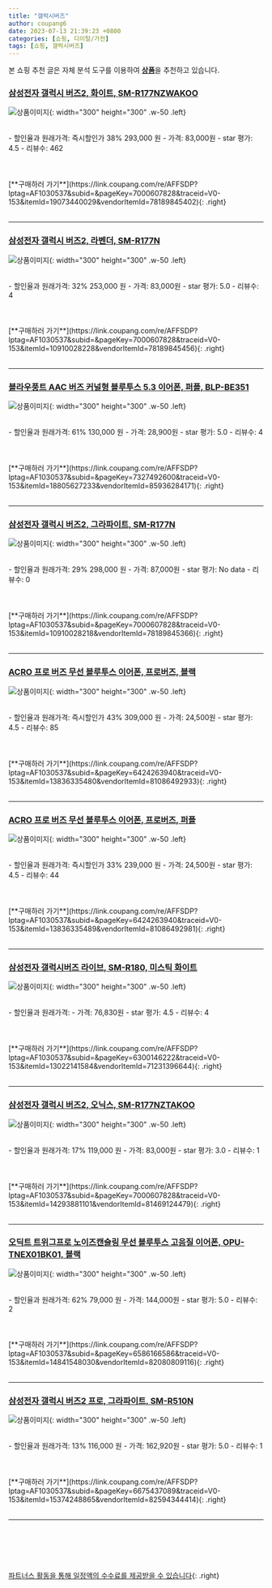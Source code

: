 ```yaml
---
title: "갤럭시버즈"
author: coupang6
date: 2023-07-13 21:39:23 +0800
categories: [쇼핑, 디이털/가전]
tags: [쇼핑, 갤럭시버즈]
---
```


본 쇼핑 추천 글은 자체 분석 도구를 이용하여 [**상품**](https://link.coupang.com/a/bao1ui)을 추천하고 있습니다.

### [삼성전자 갤럭시 버즈2, 화이트, SM-R177NZWAKOO](https://link.coupang.com/re/AFFSDP?lptag=AF1030537&subid=&pageKey=7000607828&traceid=V0-153&itemId=19073440029&vendorItemId=78189845402)

![상품이미지](https://thumbnail7.coupangcdn.com/thumbnails/remote/230x230ex/image/retail/images/554087557417427-5b5432ea-2e81-4418-bfc0-54953fb77029.jpg){: width="300" height="300" .w-50 .left}


<br>
- 할인율과 원래가격: 즉시할인가 38%  293,000   원
- 가격: 83,000원
- star 평가: 4.5
- 리뷰수: 462
<br>
<br>
<br>
<br>
[**구매하러 가기**](https://link.coupang.com/re/AFFSDP?lptag=AF1030537&subid=&pageKey=7000607828&traceid=V0-153&itemId=19073440029&vendorItemId=78189845402){: .right}
<br>
<br>

---

### [삼성전자 갤럭시 버즈2, 라벤더, SM-R177N](https://link.coupang.com/re/AFFSDP?lptag=AF1030537&subid=&pageKey=7000607828&traceid=V0-153&itemId=10910028228&vendorItemId=78189845456)

![상품이미지](https://thumbnail9.coupangcdn.com/thumbnails/remote/230x230ex/image/retail/images/533701549886441-45357af9-5579-4a21-97bb-b46ebfab5a40.jpg){: width="300" height="300" .w-50 .left}


<br>
- 할인율과 원래가격: 32%  253,000   원
- 가격: 83,000원
- star 평가: 5.0
- 리뷰수: 4
<br>
<br>
<br>
<br>
[**구매하러 가기**](https://link.coupang.com/re/AFFSDP?lptag=AF1030537&subid=&pageKey=7000607828&traceid=V0-153&itemId=10910028228&vendorItemId=78189845456){: .right}
<br>
<br>

---

### [블라우풍트 AAC 버즈 커널형 블루투스 5.3 이어폰, 퍼플, BLP-BE351](https://link.coupang.com/re/AFFSDP?lptag=AF1030537&subid=&pageKey=7327492600&traceid=V0-153&itemId=18805627233&vendorItemId=85936284171)

![상품이미지](https://thumbnail6.coupangcdn.com/thumbnails/remote/230x230ex/image/vendor_inventory/401a/f5a24047f3fd1c7a26ad3eaa08ec54081e5e42d3111a693861b9f983e8dd.jpg){: width="300" height="300" .w-50 .left}


<br>
- 할인율과 원래가격: 61%  130,000   원
- 가격: 28,900원
- star 평가: 5.0
- 리뷰수: 4
<br>
<br>
<br>
<br>
[**구매하러 가기**](https://link.coupang.com/re/AFFSDP?lptag=AF1030537&subid=&pageKey=7327492600&traceid=V0-153&itemId=18805627233&vendorItemId=85936284171){: .right}
<br>
<br>

---

### [삼성전자 갤럭시 버즈2, 그라파이트, SM-R177N](https://link.coupang.com/re/AFFSDP?lptag=AF1030537&subid=&pageKey=7000607828&traceid=V0-153&itemId=10910028218&vendorItemId=78189845366)

![상품이미지](https://thumbnail8.coupangcdn.com/thumbnails/remote/230x230ex/image/retail/images/8564885569279066-9eb34f11-a87d-44bf-a2a0-ac66f6310367.jpg){: width="300" height="300" .w-50 .left}


<br>
- 할인율과 원래가격: 29%  298,000   원
- 가격: 87,000원
- star 평가: No data
- 리뷰수: 0
<br>
<br>
<br>
<br>
[**구매하러 가기**](https://link.coupang.com/re/AFFSDP?lptag=AF1030537&subid=&pageKey=7000607828&traceid=V0-153&itemId=10910028218&vendorItemId=78189845366){: .right}
<br>
<br>

---

### [ACRO 프로 버즈 무선 블루투스 이어폰, 프로버즈, 블랙](https://link.coupang.com/re/AFFSDP?lptag=AF1030537&subid=&pageKey=6424263940&traceid=V0-153&itemId=13836335480&vendorItemId=81086492933)

![상품이미지](https://thumbnail8.coupangcdn.com/thumbnails/remote/230x230ex/image/retail/images/1656999280457410-7f83618e-3081-41ed-9ca6-6e0fa144a855.jpg){: width="300" height="300" .w-50 .left}


<br>
- 할인율과 원래가격: 즉시할인가 43%  309,000   원
- 가격: 24,500원
- star 평가: 4.5
- 리뷰수: 85
<br>
<br>
<br>
<br>
[**구매하러 가기**](https://link.coupang.com/re/AFFSDP?lptag=AF1030537&subid=&pageKey=6424263940&traceid=V0-153&itemId=13836335480&vendorItemId=81086492933){: .right}
<br>
<br>

---

### [ACRO 프로 버즈 무선 블루투스 이어폰, 프로버즈, 퍼플](https://link.coupang.com/re/AFFSDP?lptag=AF1030537&subid=&pageKey=6424263940&traceid=V0-153&itemId=13836335489&vendorItemId=81086492981)

![상품이미지](https://thumbnail7.coupangcdn.com/thumbnails/remote/230x230ex/image/retail/images/2216884534927522-e4756831-aef8-4416-aff6-9e70a7edaf8b.jpg){: width="300" height="300" .w-50 .left}


<br>
- 할인율과 원래가격: 즉시할인가 33%  239,000   원
- 가격: 24,500원
- star 평가: 4.5
- 리뷰수: 44
<br>
<br>
<br>
<br>
[**구매하러 가기**](https://link.coupang.com/re/AFFSDP?lptag=AF1030537&subid=&pageKey=6424263940&traceid=V0-153&itemId=13836335489&vendorItemId=81086492981){: .right}
<br>
<br>

---

### [삼성전자 갤럭시버즈 라이브, SM-R180, 미스틱 화이트](https://link.coupang.com/re/AFFSDP?lptag=AF1030537&subid=&pageKey=6300146222&traceid=V0-153&itemId=13022141584&vendorItemId=71231396644)

![상품이미지](https://thumbnail10.coupangcdn.com/thumbnails/remote/230x230ex/image/retail/images/1918914863288944-9f9e306b-1a2f-4e93-9c83-1a33ce060916.jpg){: width="300" height="300" .w-50 .left}


<br>
- 할인율과 원래가격: 
- 가격: 76,830원
- star 평가: 4.5
- 리뷰수: 4
<br>
<br>
<br>
<br>
[**구매하러 가기**](https://link.coupang.com/re/AFFSDP?lptag=AF1030537&subid=&pageKey=6300146222&traceid=V0-153&itemId=13022141584&vendorItemId=71231396644){: .right}
<br>
<br>

---

### [삼성전자 갤럭시 버즈2, 오닉스, SM-R177NZTAKOO](https://link.coupang.com/re/AFFSDP?lptag=AF1030537&subid=&pageKey=7000607828&traceid=V0-153&itemId=14293881101&vendorItemId=81469124479)

![상품이미지](https://thumbnail7.coupangcdn.com/thumbnails/remote/230x230ex/image/retail/images/8568078262812869-1e5c24d7-60c9-4fae-89d6-c20aba129c22.jpg){: width="300" height="300" .w-50 .left}


<br>
- 할인율과 원래가격: 17%  119,000   원
- 가격: 83,000원
- star 평가: 3.0
- 리뷰수: 1
<br>
<br>
<br>
<br>
[**구매하러 가기**](https://link.coupang.com/re/AFFSDP?lptag=AF1030537&subid=&pageKey=7000607828&traceid=V0-153&itemId=14293881101&vendorItemId=81469124479){: .right}
<br>
<br>

---

### [오딕트 트위그프로 노이즈캔슬링 무선 블루투스 고음질 이어폰, OPU-TNEX01BK01, 블랙](https://link.coupang.com/re/AFFSDP?lptag=AF1030537&subid=&pageKey=6586166586&traceid=V0-153&itemId=14841548030&vendorItemId=82080809116)

![상품이미지](https://thumbnail7.coupangcdn.com/thumbnails/remote/230x230ex/image/retail/images/4175789107618631-eedeb43a-4a11-4f67-a8ea-61481a4a3926.jpg){: width="300" height="300" .w-50 .left}


<br>
- 할인율과 원래가격: 62%  79,000   원
- 가격: 144,000원
- star 평가: 5.0
- 리뷰수: 2
<br>
<br>
<br>
<br>
[**구매하러 가기**](https://link.coupang.com/re/AFFSDP?lptag=AF1030537&subid=&pageKey=6586166586&traceid=V0-153&itemId=14841548030&vendorItemId=82080809116){: .right}
<br>
<br>

---

### [삼성전자 갤럭시 버즈2 프로, 그라파이트, SM-R510N](https://link.coupang.com/re/AFFSDP?lptag=AF1030537&subid=&pageKey=6675437089&traceid=V0-153&itemId=15374248865&vendorItemId=82594344414)

![상품이미지](https://thumbnail6.coupangcdn.com/thumbnails/remote/230x230ex/image/retail/images/7786577688306597-fdefdcba-c8c0-444c-9ed9-63ca7abef9bb.jpg){: width="300" height="300" .w-50 .left}


<br>
- 할인율과 원래가격: 13%  116,000   원
- 가격: 162,920원
- star 평가: 5.0
- 리뷰수: 1
<br>
<br>
<br>
<br>
[**구매하러 가기**](https://link.coupang.com/re/AFFSDP?lptag=AF1030537&subid=&pageKey=6675437089&traceid=V0-153&itemId=15374248865&vendorItemId=82594344414){: .right}
<br>
<br>

---
<br><br><br><br><br> [파트너스 활동을 통해 일정액의 수수료를 제공받을 수 있습니다](https://link.coupang.com/a/bao1ui){: .right}